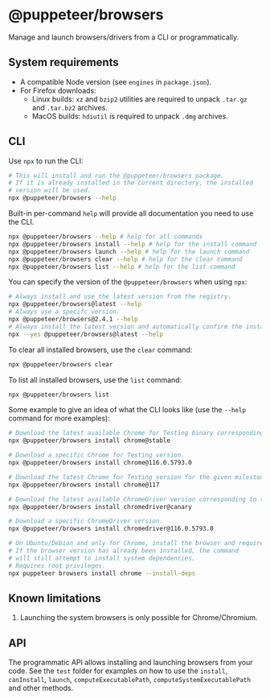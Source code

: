 # @puppeteer/browsers

Manage and launch browsers/drivers from a CLI or programmatically.

## System requirements

- A compatible Node version (see `engines` in `package.json`).
- For Firefox downloads:
  - Linux builds: `xz` and `bzip2` utilities are required to unpack `.tar.gz` and `.tar.bz2` archives.
  - MacOS builds: `hdiutil` is required to unpack `.dmg` archives.

## CLI

Use `npx` to run the CLI:

```bash
# This will install and run the @puppeteer/browsers package.
# If it is already installed in the current directory, the installed
# version will be used.
npx @puppeteer/browsers --help
```

Built-in per-command `help` will provide all documentation you need to use the CLI.

```bash
npx @puppeteer/browsers --help # help for all commands
npx @puppeteer/browsers install --help # help for the install command
npx @puppeteer/browsers launch --help # help for the launch command
npx @puppeteer/browsers clear --help # help for the clear command
npx @puppeteer/browsers list --help # help for the list command
```

You can specify the version of the `@puppeteer/browsers` when using
`npx`:

```bash
# Always install and use the latest version from the registry.
npx @puppeteer/browsers@latest --help
# Always use a specifc version.
npx @puppeteer/browsers@2.4.1 --help
# Always install the latest version and automatically confirm the installation.
npx --yes @puppeteer/browsers@latest --help
```

To clear all installed browsers, use the `clear` command:

```bash
npx @puppeteer/browsers clear
```

To list all installed browsers, use the `list` command:

```bash
npx @puppeteer/browsers list
```

Some example to give an idea of what the CLI looks like (use the `--help` command for more examples):

```sh
# Download the latest available Chrome for Testing binary corresponding to the Stable channel.
npx @puppeteer/browsers install chrome@stable

# Download a specific Chrome for Testing version.
npx @puppeteer/browsers install chrome@116.0.5793.0

# Download the latest Chrome for Testing version for the given milestone.
npx @puppeteer/browsers install chrome@117

# Download the latest available ChromeDriver version corresponding to the Canary channel.
npx @puppeteer/browsers install chromedriver@canary

# Download a specific ChromeDriver version.
npx @puppeteer/browsers install chromedriver@116.0.5793.0

# On Ubuntu/Debian and only for Chrome, install the browser and required system dependencies.
# If the browser version has already been installed, the command
# will still attempt to install system dependencies.
# Requires root privileges.
npx puppeteer browsers install chrome --install-deps
```

## Known limitations

1. Launching the system browsers is only possible for Chrome/Chromium.

## API

The programmatic API allows installing and launching browsers from your code. See the `test` folder for examples on how to use the `install`, `canInstall`, `launch`, `computeExecutablePath`, `computeSystemExecutablePath` and other methods.

